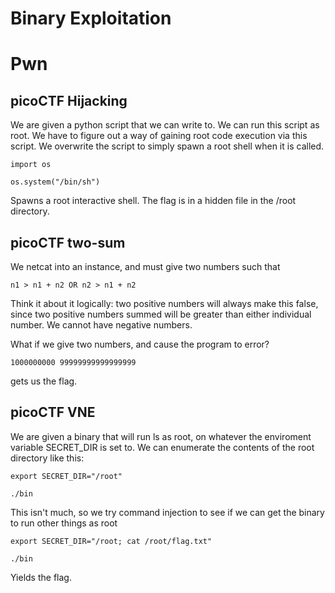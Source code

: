 # Binary Exploitation

# Pwn

## picoCTF Hijacking

We are given a  python script that we can write to. We can run this script as root. We have to figure out a way of gaining root code execution via this script. We overwrite the script to simply spawn a root shell when it is called.

```
import os

os.system("/bin/sh")
```

Spawns a root interactive shell. The flag is in a hidden file in the /root directory.

## picoCTF  two-sum

We netcat into an instance, and must give two numbers such that 

```n1 > n1 + n2 OR n2 > n1 + n2```

Think it about it logically: two positive numbers will always make this false, since two positive numbers summed will be greater than either individual number. We cannot have negative numbers. 

What if we give two numbers, and cause the program to error?

```1000000000 99999999999999999``` 

gets us the flag.

## picoCTF  VNE

We are given a binary that will run ls as root, on whatever the enviroment variable SECRET_DIR is set to. We can enumerate the contents of the root directory like this:

```
export SECRET_DIR="/root"

./bin
```

This isn't much, so we try command injection to see if we can get the binary to run other things as root

```
export SECRET_DIR="/root; cat /root/flag.txt"

./bin
```

Yields the flag.

